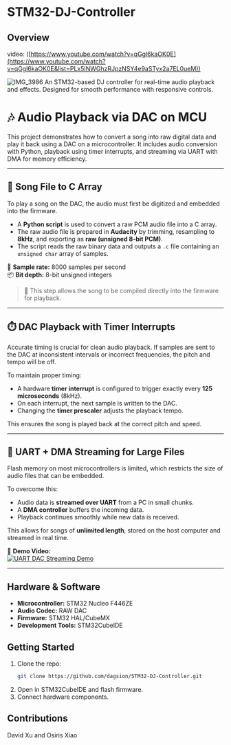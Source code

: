 # STM32-DJ-Controller

## Overview

video: ([https://www.youtube.com/watch?v=qGgl6kaOK0E](https://www.youtube.com/watch?v=qGgl6kaOK0E&list=PLx5INWGhzRJpzNSY4e9aSTyx2a7EL0ueM))

![IMG_3986](https://github.com/user-attachments/assets/5103f83d-ee09-452d-bb15-227b1aa6ac76)
An STM32-based DJ controller for real-time audio playback and effects. Designed for smooth performance with responsive controls.

# 🎶 Audio Playback via DAC on MCU

This project demonstrates how to convert a song into raw digital data and play it back using a DAC on a microcontroller. It includes audio conversion with Python, playback using timer interrupts, and streaming via UART with DMA for memory efficiency.

---

## 📁 Song File to C Array

To play a song on the DAC, the audio must first be digitized and embedded into the firmware.

- A **Python script** is used to convert a raw PCM audio file into a C array.
- The raw audio file is prepared in **Audacity** by trimming, resampling to **8kHz**, and exporting as **raw (unsigned 8-bit PCM)**.
- The script reads the raw binary data and outputs a `.c` file containing an `unsigned char` array of samples.

🎯 **Sample rate:** 8000 samples per second  
📦 **Bit depth:** 8-bit unsigned integers

> 🔧 This step allows the song to be compiled directly into the firmware for playback.

---

## ⏱️ DAC Playback with Timer Interrupts

Accurate timing is crucial for clean audio playback. If samples are sent to the DAC at inconsistent intervals or incorrect frequencies, the pitch and tempo will be off.

To maintain proper timing:

- A hardware **timer interrupt** is configured to trigger exactly every **125 microseconds** (8kHz).
- On each interrupt, the next sample is written to the DAC.
- Changing the **timer prescaler** adjusts the playback tempo.

This ensures the song is played back at the correct pitch and speed.

---

## 📡 UART + DMA Streaming for Large Files

Flash memory on most microcontrollers is limited, which restricts the size of audio files that can be embedded.

To overcome this:

- Audio data is **streamed over UART** from a PC in small chunks.
- A **DMA controller** buffers the incoming data.
- Playback continues smoothly while new data is received.

This allows for songs of **unlimited length**, stored on the host computer and streamed in real time.

🎥 **Demo Video:**  
[![UART DAC Streaming Demo](https://img.youtube.com/vi/2LecshdJQbs/0.jpg)]([https://www.youtube.com/watch?v=2LecshdJQbs&list=PLx5INWGhzRJpzNSY4e9aSTyx2a7EL0ueM&index=2](https://www.youtube.com/watch?v=2LecshdJQbs&list=PLx5INWGhzRJpzNSY4e9aSTyx2a7EL0ueM&index=2))

---

## Hardware & Software
- **Microcontroller:** STM32 Nucleo F446ZE
- **Audio Codec:** RAW DAC
- **Firmware:** STM32 HAL/CubeMX
- **Development Tools:** STM32CubeIDE

## Getting Started
1. Clone the repo:
   ```bash
   git clone https://github.com/dagsion/STM32-DJ-Controller.git
   ```
2. Open in STM32CubeIDE and flash firmware.
3. Connect hardware components.

## Contributions
David Xu and Osiris Xiao
